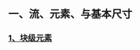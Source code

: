 ## 一、流、元素、与基本尺寸

   ### [1、块级元素](https://github.com/theshying/cssWorld/blob/master/1%E3%80%81%E6%B5%81%E3%80%81%E5%85%83%E7%B4%A0%E4%B8%8E%E5%9F%BA%E6%9C%AC%E5%B0%BA%E5%AF%B8/1.1%E5%9D%97%E7%BA%A7%E5%85%83%E7%B4%A0.md)

